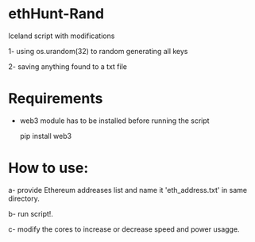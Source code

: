 # ethHunt-Rand
Iceland script with modifications


1- using os.urandom(32) to random generating all keys

2- saving anything found to a txt file

# Requirements 
* web3 module has to be installed before running the script

    pip install web3

# How to use:
a- provide Ethereum addreases list and name it 'eth_address.txt' in same directory.

b- run script!.

c- modify the cores to increase or decrease speed and power usagge.

